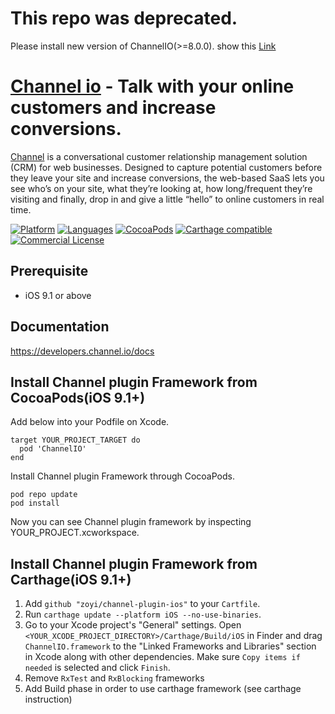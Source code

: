 # This repo was deprecated.
Please install new version of ChannelIO(>=8.0.0). show this [Link](https://developers.channel.io/docs/ios-installation)


# [Channel io](https://www.channel.io) - Talk with your online customers and increase conversions.
[Channel](https://www.channel.io) is a conversational customer relationship management solution (CRM) for web businesses. Designed to capture potential customers before they leave your site and increase conversions, the web-based SaaS lets you see who’s on your site, what they’re looking at, how long/frequent they’re visiting and finally, drop in and give a little “hello” to online customers in real time.

[![Platform](https://img.shields.io/badge/platform-iOS-orange.svg)](https://cocoapods.org/pods/CHPlugin)
[![Languages](https://img.shields.io/badge/language-Objective--C%20%7C%20Swift-orange.svg)](https://github.com/zoyi/channel-plugin-ios)
[![CocoaPods](https://img.shields.io/cocoapods/v/ChannelIO.svg)](https://cocoapods.org/pods/CHPlugin) 
[![Carthage compatible](https://img.shields.io/badge/Carthage-compatible-4BC51D.svg?style=flat)](https://github.com/Carthage/Carthage)
[![Commercial License](https://img.shields.io/badge/license-Commercial-brightgreen.svg)](https://github.com/zoyi/channel-plugin-ios/blob/master/LICENSE)

## Prerequisite

* iOS 9.1 or above 

## Documentation

https://developers.channel.io/docs

## Install Channel plugin Framework from CocoaPods(iOS 9.1+)

Add below into your Podfile on Xcode.

```
target YOUR_PROJECT_TARGET do
  pod 'ChannelIO'
end
```


Install Channel plugin Framework through CocoaPods.

```
pod repo update
pod install
```

Now you can see Channel plugin framework by inspecting YOUR_PROJECT.xcworkspace.

## Install Channel plugin Framework from Carthage(iOS 9.1+)

1. Add `github "zoyi/channel-plugin-ios"` to your `Cartfile`.
2. Run `carthage update --platform iOS --no-use-binaries`.
3. Go to your Xcode project's "General" settings. Open `<YOUR_XCODE_PROJECT_DIRECTORY>/Carthage/Build/iOS` in Finder and drag `ChannelIO.framework` to the "Linked Frameworks and Libraries" section in Xcode along with other dependencies. Make sure `Copy items if needed` is selected and click `Finish`.
4. Remove `RxTest` and `RxBlocking` frameworks
5. Add Build phase in order to use carthage framework (see carthage instruction) 


